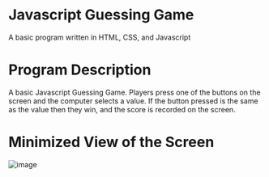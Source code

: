 # Javascript Guessing Game
A basic program written in HTML, CSS, and Javascript

# Program Description
A basic Javascript Guessing Game. Players press one of the buttons on the screen and the computer selects a value. If the button pressed is the same as the value then they win, and the score is recorded on the screen.

# Minimized View of the Screen

![image](https://user-images.githubusercontent.com/86760183/202089544-eb61723c-2597-4fb7-911c-37d1cb61019b.png)

